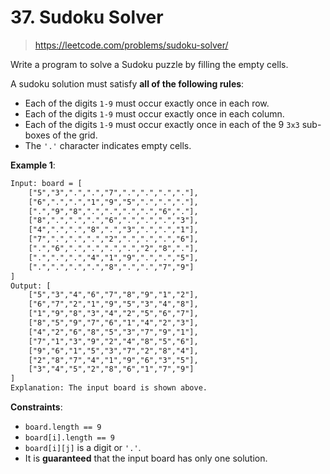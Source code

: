 # 37. Sudoku Solver

> <https://leetcode.com/problems/sudoku-solver/>

Write a program to solve a Sudoku puzzle by filling the empty cells.

A sudoku solution must satisfy **all of the following rules**:

- Each of the digits `1-9` must occur exactly once in each row.
- Each of the digits `1-9` must occur exactly once in each column.
- Each of the digits `1-9` must occur exactly once in each of the 9 `3x3`
  sub-boxes of the grid.
- The `'.'` character indicates empty cells.

**Example 1**:

```txt
Input: board = [
    ["5","3",".",".","7",".",".",".","."],
    ["6",".",".","1","9","5",".",".","."],
    [".","9","8",".",".",".",".","6","."],
    ["8",".",".",".","6",".",".",".","3"],
    ["4",".",".","8",".","3",".",".","1"],
    ["7",".",".",".","2",".",".",".","6"],
    [".","6",".",".",".",".","2","8","."],
    [".",".",".","4","1","9",".",".","5"],
    [".",".",".",".","8",".",".","7","9"]
]
Output: [
    ["5","3","4","6","7","8","9","1","2"],
    ["6","7","2","1","9","5","3","4","8"],
    ["1","9","8","3","4","2","5","6","7"],
    ["8","5","9","7","6","1","4","2","3"],
    ["4","2","6","8","5","3","7","9","1"],
    ["7","1","3","9","2","4","8","5","6"],
    ["9","6","1","5","3","7","2","8","4"],
    ["2","8","7","4","1","9","6","3","5"],
    ["3","4","5","2","8","6","1","7","9"]
]
Explanation: The input board is shown above.
```

**Constraints**:

- `board.length == 9`
- `board[i].length == 9`
- `board[i][j]` is a digit or `'.'`.
- It is **guaranteed** that the input board has only one solution.
